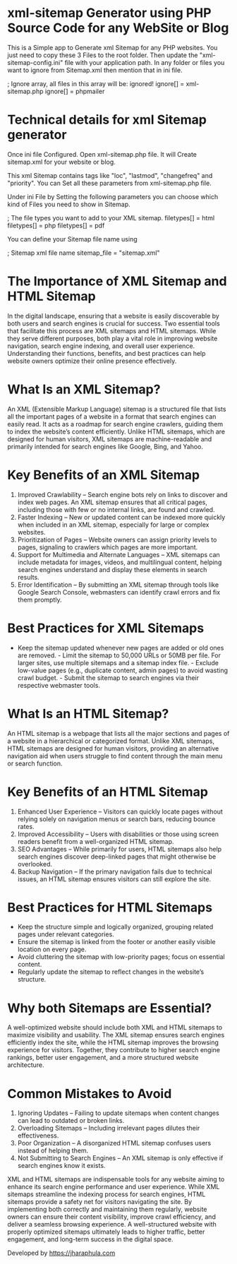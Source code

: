 # xml-sitemap Generator using PHP Source Code for any WebSite or Blog

This is a Simple app to Generate xml Sitemap for any PHP websites. You just need to copy these 3 Files to the root folder. Then update the "xml-sitemap-config.ini" file with your application path. In any folder or files you want to ignore from Sitemap.xml then mention that in ini file.

; Ignore array, all files in this array will be: ignored!
ignore[] = xml-sitemap.php
ignore[] = phpmailer

# Technical details for xml Sitemap generator #

Once ini file Configured. Open xml-sitemap.php file. It will Create sitemap.xml for your website or blog.

This xml Sitemap contains tags like "loc", "lastmod", "changefreq" and "priority". You can Set all these parameters from xml-sitemap.php file.

Under ini File by Setting the following parameters you can choose which kind of Files you need to show in Sitemap.

; The file types you want to add to your XML sitemap.
filetypes[] = html
filetypes[] = php
filetypes[] = pdf

You can define your Sitemap file name using

; Sitemap xml file name
sitemap_file = "sitemap.xml"

# The Importance of XML Sitemap and HTML Sitemap #

In the digital landscape, ensuring that a website is easily discoverable by both users and search engines is crucial for success. Two essential tools that facilitate this process are XML sitemaps and HTML sitemaps. While they serve different purposes, both play a vital role in improving website navigation, search engine indexing, and overall user experience. Understanding their functions, benefits, and best practices can help website owners optimize their online presence effectively.

# What Is an XML Sitemap? #

An XML (Extensible Markup Language) sitemap is a structured file that lists all the important pages of a website in a format that search engines can easily read. It acts as a roadmap for search engine crawlers, guiding them to index the website’s content efficiently. Unlike HTML sitemaps, which are designed for human visitors, XML sitemaps are machine-readable and primarily intended for search engines like Google, Bing, and Yahoo.

# Key Benefits of an XML Sitemap #

1. Improved Crawlability – Search engine bots rely on links to discover and index web pages. An XML sitemap ensures that all critical pages, including those with few or no internal links, are found and crawled.
2. Faster Indexing – New or updated content can be indexed more quickly when included in an XML sitemap, especially for large or complex websites.
3. Prioritization of Pages – Website owners can assign priority levels to pages, signaling to crawlers which pages are more important.
4. Support for Multimedia and Alternate Languages – XML sitemaps can include metadata for images, videos, and multilingual content, helping search engines understand and display these elements in search results.
5. Error Identification – By submitting an XML sitemap through tools like Google Search Console, webmasters can identify crawl errors and fix them promptly.

# Best Practices for XML Sitemaps #

- Keep the sitemap updated whenever new pages are added or old ones are removed. - Limit the sitemap to 50,000 URLs or 50MB per file. For larger sites, use multiple sitemaps and a sitemap index file. - Exclude low-value pages (e.g., duplicate content, admin pages) to avoid wasting crawl budget. - Submit the sitemap to search engines via their respective webmaster tools.

# What Is an HTML Sitemap? #

An HTML sitemap is a webpage that lists all the major sections and pages of a website in a hierarchical or categorized format. Unlike XML sitemaps, HTML sitemaps are designed for human visitors, providing an alternative navigation aid when users struggle to find content through the main menu or search function.

# Key Benefits of an HTML Sitemap #

1. Enhanced User Experience – Visitors can quickly locate pages without relying solely on navigation menus or search bars, reducing bounce rates.
2. Improved Accessibility – Users with disabilities or those using screen readers benefit from a well-organized HTML sitemap.
3. SEO Advantages – While primarily for users, HTML sitemaps also help search engines discover deep-linked pages that might otherwise be overlooked.
4. Backup Navigation – If the primary navigation fails due to technical issues, an HTML sitemap ensures visitors can still explore the site.

# Best Practices for HTML Sitemaps #

- Keep the structure simple and logically organized, grouping related pages under relevant categories.
- Ensure the sitemap is linked from the footer or another easily visible location on every page.
- Avoid cluttering the sitemap with low-priority pages; focus on essential content.
- Regularly update the sitemap to reflect changes in the website’s structure.

# Why both Sitemaps are Essential? #

A well-optimized website should include both XML and HTML sitemaps to maximize visibility and usability. The XML sitemap ensures search engines efficiently index the site, while the HTML sitemap improves the browsing experience for visitors. Together, they contribute to higher search engine rankings, better user engagement, and a more structured website architecture.

# Common Mistakes to Avoid #

1. Ignoring Updates – Failing to update sitemaps when content changes can lead to outdated or broken links.
2. Overloading Sitemaps – Including irrelevant pages dilutes their effectiveness.
3. Poor Organization – A disorganized HTML sitemap confuses users instead of helping them.
4. Not Submitting to Search Engines – An XML sitemap is only effective if search engines know it exists.

XML and HTML sitemaps are indispensable tools for any website aiming to enhance its search engine performance and user experience. While XML sitemaps streamline the indexing process for search engines, HTML sitemaps provide a safety net for visitors navigating the site. By implementing both correctly and maintaining them regularly, website owners can ensure their content visibility, improve crawl efficiency, and deliver a seamless browsing experience. A well-structured website with properly optimized sitemaps ultimately leads to higher traffic, better engagement, and long-term success in the digital space.

Developed by https://jharaphula.com
